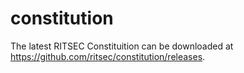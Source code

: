 # constitution
The latest RITSEC Constituition can be downloaded at https://github.com/ritsec/constitution/releases.

